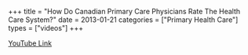 +++
title = "How Do Canadian Primary Care Physicians Rate The Health Care System?"
date = 2013-01-21
categories = ["Primary Health Care"]
types = ["videos"]
+++

[YouTube Link](https://www.youtube.com/watch?v=95LAh5_e9HY)
